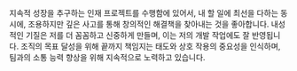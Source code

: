 지속적 성장을 추구하는 인재
프로젝트를 수행함에 있어서, 내 할 일에 최선을 다하는 동시에, 조용하지만 깊은 사고를 통해 창의적인 해결책을 찾아내는 것을 좋아합니다. 
내성적인 기질은 저를 더 꼼꼼하고 신중하게 만들며, 이는 저의 개발 작업에도 잘 반영됩니다. 조직의 목표 달성을 위해 끝까지 책임지는 태도와 상호 작용의 중요성을 인식하며, 
팀과의 소통 능력 향상을 위해 지속적으로 노력하고 있습니다.
